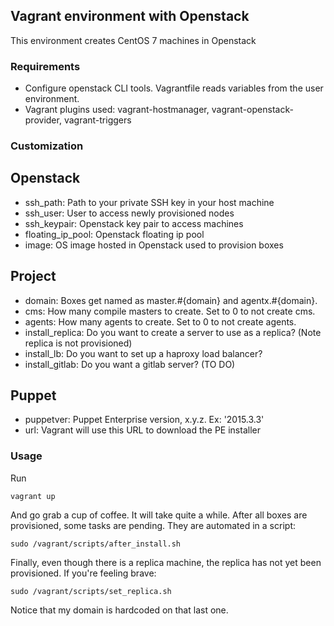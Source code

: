## Vagrant environment with Openstack
This environment creates CentOS 7 machines in Openstack

### Requirements
- Configure openstack CLI tools. Vagrantfile reads variables from the user environment.
- Vagrant plugins used: vagrant-hostmanager, vagrant-openstack-provider, vagrant-triggers

### Customization
## Openstack
- ssh_path: Path to your private SSH key in your host machine
- ssh_user: User to access newly provisioned nodes
- ssh_keypair: Openstack key pair to access machines
- floating_ip_pool: Openstack floating ip pool
- image: OS image hosted in Openstack used to provision boxes

## Project
- domain: Boxes get named as master.#{domain} and agentx.#{domain}.
- cms: How many compile masters to create. Set to 0 to not create cms.
- agents: How many agents to create. Set to 0 to not create agents.
- install_replica: Do you want to create a server to use as a replica? (Note replica is not provisioned)
- install_lb: Do you want to set up a haproxy load balancer?
- install_gitlab: Do you want a gitlab server? (TO DO)

## Puppet
- puppetver: Puppet Enterprise version, x.y.z. Ex: '2015.3.3'
- url: Vagrant will use this URL to download the PE installer

### Usage
Run

```
vagrant up
```

And go grab a cup of coffee. It will take quite a while. 
After all boxes are provisioned, some tasks are pending. They are automated in a script:

```
sudo /vagrant/scripts/after_install.sh
```

Finally, even though there is a replica machine, the replica has not yet been provisioned. If you're feeling brave:

```
sudo /vagrant/scripts/set_replica.sh
```

Notice that my domain is hardcoded on that last one.
